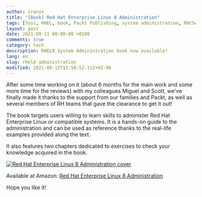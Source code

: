```yaml
---
author: iranzo
title: "[Book] Red Hat Enterprise Linux 8 Administration"
tags: [foss, RHEL, book, Packt Publishing, system administration, RHCSA]
layout: post
date: 2021-09-11 00:00:00 +0100
comments: true
category: tech
description: RHEL8 System Administration book now available!
lang: en
slug: rhel8-administration
modified: 2021-09-15T13:58:52.112+02:00
---
```


After some time working on it (about 6 months for the main work and some more time for the reviews) with my colleagues Miguel and Scott, we've finally made it thanks to the support from our families and Packt, as well as several members of RH teams that gave the clearance to get it out!

The book targets users willing to learn skills to administer Red Hat Enterprise Linux or compatible systems. It is a hands-on guide to the administration and can be used as reference thanks to the real-life examples provided along the text.

It also features two chapters dedicated to exercises to check your knowledge acquired in the book.

[![Red Hat Enterprise Linux 8 Administration cover]({static}imagen/rhel8-cover.png)](https://s.iranzo.io/rhel8)

Available at Amazon: [Red Hat Enterprise Linux 8 Administration](https://s.iranzo.io/rhel8)

Hope you like it!
